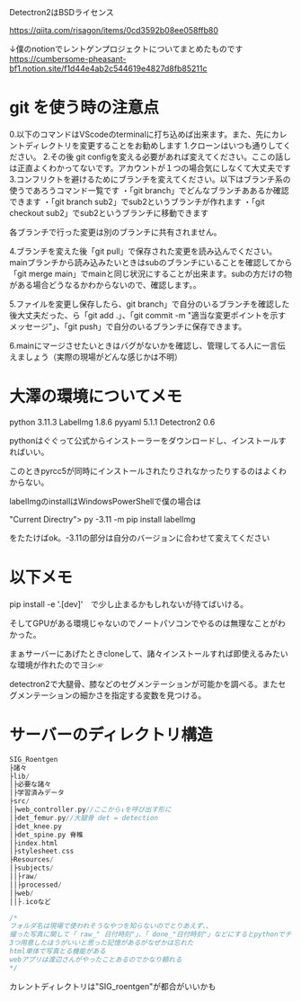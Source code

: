 Detectron2はBSDライセンス

https://qiita.com/risagon/items/0cd3592b08ee058ffb80

↓僕のnotionでレントゲンプロジェクトについてまとめたものです
https://cumbersome-pheasant-bf1.notion.site/f1d44e4ab2c544619e4827d8fb85211c

# git を使う時の注意点
0.以下のコマンドはVScodeのterminalに打ち込めば出来ます。また、先にカレントディレクトリを変更することをお勧めします
1.クローンはいつも通りしてください。
2.その後 git configを変える必要があれば変えてください。ここの話しは正直よくわかってないです。アカウントが１つの場合気にしなくて大丈夫です
3.コンフリクトを避けるためにブランチを変えてください。以下はブランチ系の使うであろうコマンド一覧です
・「git branch」でどんなブランチああるか確認できます
・「git branch sub2」でsub2というブランチが作れます
・「git checkout sub2」でsub2というブランチに移動できます

各ブランチで行った変更は別のブランチに共有されません。

4.ブランチを変えた後「git pull」で保存された変更を読み込んでください。mainブランチから読み込みたいときはsubのブランチにいることを確認してから「git merge main」でmainと同じ状況にすることが出来ます。subの方だけの物がある場合どうなるかわからないので、確認します。。

5.ファイルを変更し保存したら、git branch」で自分のいるブランチを確認した後大丈夫だった、ら「git add .」、「git commit -m "適当な変更ポイントを示すメッセージ"」、「git push」で自分のいるブランチに保存できます。

6.mainにマージさせたいときはバグがないかを確認し、管理してる人に一言伝えましょう（実際の現場がどんな感じかは不明）


# 大澤の環境についてメモ

python 3.11.3
LabelImg 1.8.6
pyyaml 5.1.1
Detectron2 0.6

pythonはぐぐって公式からインストーラーをダウンロードし、インストールすればいい。

このときpyrcc5が同時にインストールされたりされなかったりするのはよくわからない。

labelImgのinstallはWindowsPowerShellで僕の場合は

"Current Directry"> py -3.11 -m pip install labelImg

をたたけばok。-3.11の部分は自分のバージョンに合わせて変えてください

# 以下メモ

pip install -e '.[dev]'　で少し止まるかもしれないが待てばいける。

そしてGPUがある環境じゃないのでノートパソコンでやるのは無理なことがわかった。

まぁサーバーにあげたときcloneして、諸々インストールすれば即使えるみたいな環境が作れたのでヨシ☞

detectron2で大腿骨、膝などのセグメンテーションが可能かを調べる。またセグメンテーションの細かさを指定する変数を見つける。

# サーバーのディレクトリ構造
```c++
SIG_Roentgen
├諸々
├lib/
│├必要な諸々
│├学習済みデータ
├src/
│├web_controller.py//ここから↓を呼び出す形に
│├det_femur.py//大腿骨 det = detection
│├det_knee.py
│├det_spine.py 脊椎
│├index.html 
│├stylesheet.css
├Resources/
│├subjects/
││├raw/
││├processed/
│├web/
││├.icoなど

/*
フォルダ名は現場で使われそうなやつを知らないのでとりあえず、、
撮った写真に関して「 raw_" 日付時刻"」、「 done_"日付時刻"」などにするとpythonでチェックしやすい。
3つ用意したほうがいいと思った記憶があるがなぜかは忘れた
html単体で写真とる機能がある
webアプリは渡辺さんがやったことあるのでかなり頼れる
*/
```

カレントディレクトリは"SIG_roentgen"が都合がいいかも
